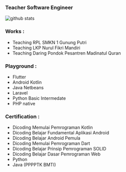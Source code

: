 ### Teacher Software Engineer 

![github stats](https://github-readme-stats.vercel.app/api?username=herry88&show_icons=true)

### Works : 
- Teaching RPL SMKN 1 Gunung Putri
- Teaching LKP Nurul Fikri Mandiri
- Teaching Daring Pondok Pesantren Madinatul Quran

### Playground :
- Flutter
- Android Kotlin 
- Java Netbeans
- Laravel 
- Python Basic Intermedate
- PHP native

### Certification : 
- Dicoding Memulai Pemrograman Kotlin
- Dicoding Belajar Fundamental Aplikasi Android 
- Dicoding Belajar Android Pemula
- Dicoding Memulai Pemrograman Dart
- Dicoding Belajar Prinsip Pemrograman SOLID
- Dicoding Belajar Dasar Pemrograman Web
- Python 
- Java (PPPPTK BMTI)


